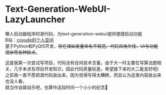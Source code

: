 # Text-Generation-WebUI-LazyLauncher
懒人启动器程序的源代码，为text-generation-webui提供便捷启动功能  
B站：[coyude的个人空间](https://space.bilibili.com/283750111)  
基于Python和PyQt5开发，~~存在诸如变量命名不规范、代码风格欠佳、UI与功能混杂等各种缺点~~。  

这是我第一次尝试写项目，代码没有任何技术含量。由于大一时主要在写算法题相关，几乎未涉及项目开发知识，因此代码质量较差。希望接下来的大二能变好吧(   
之前我一直不愿把源代码放出来，因为觉得写得太糟糕，而且认为这类内容放出来也没人看。  
就当作自娱自乐吧，也算作这段时间一个小小的纪念🤔
